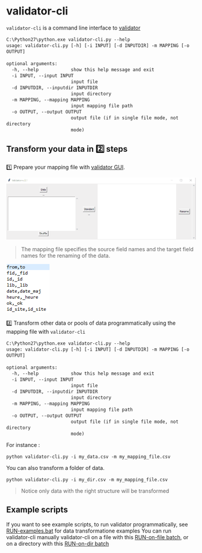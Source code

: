 # validator-cli

`validator-cli` is a command line interface to [validator](https://github.com/datagistips/validator)

	C:\Python27\python.exe validator-cli.py --help
	usage: validator-cli.py [-h] [-i INPUT] [-d INPUTDIR] -m MAPPING [-o OUTPUT]
	
	optional arguments:
	  -h, --help            show this help message and exit
	  -i INPUT, --input INPUT
	                        input file
	  -d INPUTDIR, --inputdir INPUTDIR
	                        input directory
	  -m MAPPING, --mapping MAPPING
	                        input mapping file path
	  -o OUTPUT, --output OUTPUT
	                        output file (if in single file mode, not directory
	                        mode)

## Transform your data in :two: steps

1️⃣ Prepare your mapping file with [validator GUI](https://github.com/datagistips/validator).

![](https://github.com/datagistips/validator/raw/main/images/demo.gif)

> The mapping file specifies the source field names and the target field names for the renaming of the data.

![](https://github.com/datagistips/validator/raw/main/images/mapping.png)

:two: Transform other data or pools of data programmatically using the mapping file with `validator-cli`

	C:\Python27\python.exe validator-cli.py --help
	usage: validator-cli.py [-h] [-i INPUT] [-d INPUTDIR] -m MAPPING [-o OUTPUT]
	
	optional arguments:
	  -h, --help            show this help message and exit
	  -i INPUT, --input INPUT
	                        input file
	  -d INPUTDIR, --inputdir INPUTDIR
	                        input directory
	  -m MAPPING, --mapping MAPPING
	                        input mapping file path
	  -o OUTPUT, --output OUTPUT
	                        output file (if in single file mode, not directory
	                        mode)

For instance :

	python validator-cli.py -i my_data.csv -m my_mapping_file.csv

You can also transform a folder of data.

	python validator-cli.py -i my_dir.csv -m my_mapping_file.csv

> Notice only data with the right structure will be transformed

## Example scripts
If you want to see example scripts, to run validator programmatically, see [RUN-examples.bat](https://github.com/datagistips/validator-cli/blob/master/RUN-examples.bat) for data transformatione examples
You can run validator-cli manually validator-cli on a file with this [RUN-on-file batch](https://github.com/datagistips/validator-cli/blob/master/RUN-on-file.bat), or on a directory with this [RUN-on-dir batch](https://github.com/datagistips/validator-cli/blob/master/RUN-on-dir.bat)
